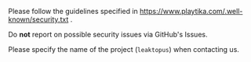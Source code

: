 Please follow the guidelines specified in https://www.playtika.com/.well-known/security.txt .

Do **not** report on possible security issues via GitHub's Issues.

Please specify the name of the project (`leaktopus`) when contacting us.